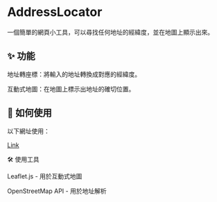 # AddressLocator
一個簡單的網頁小工具，可以尋找任何地址的經緯度，並在地圖上顯示出來。

## ✨ 功能
地址轉座標：將輸入的地址轉換成對應的經緯度。

互動式地圖：在地圖上標示出地址的確切位置。

## 🚀 如何使用
以下網址使用： 

[Link](https://HaohanTsao.github.io/AddressLocator/)

🛠️ 使用工具

Leaflet.js - 用於互動式地圖

OpenStreetMap API - 用於地址解析
